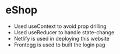 # eShop
+ Used useContext to avoid prop drilling
+ Used useReducer to handle state-change
+ Netlify is used in deploying this website
+ Frontegg is used to built the login pag

